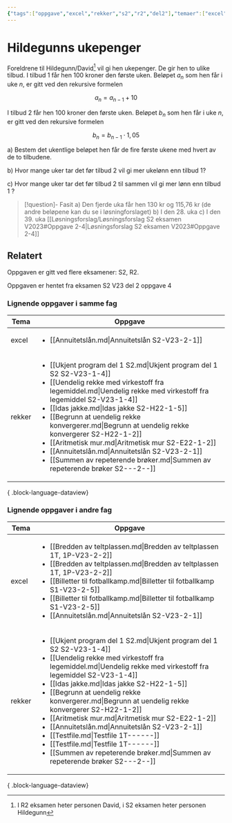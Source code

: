 ```yaml
---
{"tags":["oppgave","excel","rekker","s2","r2","del2"],"temaer":["excel","rekker"],"alias":["Davids ukepenger"],"del":2,"oppgave":4,"fag":["s2","r2"],"eksamen":"v23","dg-publish":true,"title":"Hildegunns ukepenger","date":"2023-05-29","modified":"2023-09-19","permalink":"/hildegunns-ukepenger/","dgPassFrontmatter":true}
---
```



# Hildegunns ukepenger
Foreldrene til Hildegunn/David[^1] vil gi hen ukepenger. De gir hen to ulike tilbud. I tilbud 1 får hen 100 kroner den første uken. Beløpet $a_{n}$ som hen får i uke $n$, er gitt ved den rekursive formelen

$$
a_{n}=a_{n-1}+10
$$

I tilbud 2 får hen 100 kroner den første uken. Beløpet $b_{n}$ som hen får i uke $n$, er gitt ved den rekursive formelen

$$
b_{n}=b_{n-1} \cdot 1,05
$$

a) Bestem det ukentlige beløpet hen får de fire første ukene med hvert av de to tilbudene.

b) Hvor mange uker tar det før tilbud 2 vil gi mer ukelønn enn tilbud 1?

c) Hvor mange uker tar det før tilbud 2 til sammen vil gi mer lønn enn tilbud 1 ?

>[!question]- Fasit
> a) Den fjerde uka får hen 130 kr og 115,76 kr (de andre beløpene kan du se i løsningforslaget)
> b) I den 28. uka
> c) I den 39. uka
> [[Løsningsforslag/Løsningsforslag S2 eksamen V2023#Oppgave 2-4\|Løsningsforslag S2 eksamen V2023#Oppgave 2-4]]

## Relatert
<p><span>Oppgaven er gitt ved flere eksamener: S2, R2.</span></p><p><span>Oppgaven er hentet fra eksamen S2 V23 del 2 oppgave 4</span></p>

### Lignende oppgaver i samme fag
| Tema   | Oppgave                                                                                                                                                                                                                                                                                                                                                                                                                                                                                                                                                                     |
| ------ | --------------------------------------------------------------------------------------------------------------------------------------------------------------------------------------------------------------------------------------------------------------------------------------------------------------------------------------------------------------------------------------------------------------------------------------------------------------------------------------------------------------------------------------------------------------------------- |
| excel  | <ul><li>[[Annuitetslån.md\\|Annuitetslån S2-V23-2-1]]</li></ul>                                                                                                                                                                                                                                                                                                                                                                                                                                                                                                             |
| rekker | <ul><li>[[Ukjent program del 1 S2.md\\|Ukjent program del 1 S2 S2-V23-1-4]]</li><li>[[Uendelig rekke med virkestoff fra legemiddel.md\\|Uendelig rekke med virkestoff fra legemiddel S2-V23-1-4]]</li><li>[[Idas jakke.md\\|Idas jakke S2-H22-1-5]]</li><li>[[Begrunn at uendelig rekke konvergerer.md\\|Begrunn at uendelig rekke konvergerer S2-H22-1-2]]</li><li>[[Aritmetisk mur.md\\|Aritmetisk mur S2-E22-1-2]]</li><li>[[Annuitetslån.md\\|Annuitetslån S2-V23-2-1]]</li><li>[[Summen av repeterende brøker.md\\|Summen av repeterende brøker S2-\--2-\-]]</li></ul> |

{ .block-language-dataview}

### Lignende oppgaver i andre fag
| Tema   | Oppgave                                                                                                                                                                                                                                                                                                                                                                                                                                                                                                                                                                                                                                                                   |
| ------ | ------------------------------------------------------------------------------------------------------------------------------------------------------------------------------------------------------------------------------------------------------------------------------------------------------------------------------------------------------------------------------------------------------------------------------------------------------------------------------------------------------------------------------------------------------------------------------------------------------------------------------------------------------------------------- |
| excel  | <ul><li>[[Bredden av teltplassen.md\\|Bredden av teltplassen 1T, 1P-V23-2-2]]</li><li>[[Bredden av teltplassen.md\\|Bredden av teltplassen 1T, 1P-V23-2-2]]</li><li>[[Billetter til fotballkamp.md\\|Billetter til fotballkamp S1-V23-2-5]]</li><li>[[Billetter til fotballkamp.md\\|Billetter til fotballkamp S1-V23-2-5]]</li><li>[[Annuitetslån.md\\|Annuitetslån S2-V23-2-1]]</li></ul>                                                                                                                                                                                                                                                                               |
| rekker | <ul><li>[[Ukjent program del 1 S2.md\\|Ukjent program del 1 S2 S2-V23-1-4]]</li><li>[[Uendelig rekke med virkestoff fra legemiddel.md\\|Uendelig rekke med virkestoff fra legemiddel S2-V23-1-4]]</li><li>[[Idas jakke.md\\|Idas jakke S2-H22-1-5]]</li><li>[[Begrunn at uendelig rekke konvergerer.md\\|Begrunn at uendelig rekke konvergerer S2-H22-1-2]]</li><li>[[Aritmetisk mur.md\\|Aritmetisk mur S2-E22-1-2]]</li><li>[[Annuitetslån.md\\|Annuitetslån S2-V23-2-1]]</li><li>[[Testfile.md\\|Testfile 1T-\--\--\-]]</li><li>[[Testfile.md\\|Testfile 1T-\--\--\-]]</li><li>[[Summen av repeterende brøker.md\\|Summen av repeterende brøker S2-\--2-\-]]</li></ul> |

{ .block-language-dataview}

[^1]: I R2 eksamen heter personen David, i S2 eksamen heter personen Hildegunn
